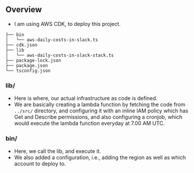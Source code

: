 ## Overview

* I am using AWS CDK, to deploy this project.

```
├── bin
│   └── aws-daily-costs-in-slack.ts
├── cdk.json
├── lib
│   └── aws-daily-costs-in-slack-stack.ts
├── package-lock.json
├── package.json
└── tsconfig.json
```

### lib/

* Here is where, our actual infrastructure as code is defined.
* We are basically creating a lambda function by fetching the code from `../src/` directory, and configuring it with an inline IAM policy which has Get and Describe permissions, and also configuring a cronjob, which would execute the lambda function everyday at 7.00 AM UTC.

### bin/

* Here, we call the lib, and execute it.
* We also added a configuration, i.e., adding the region as well as which account to deploy to.